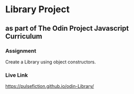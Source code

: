 # Library Project 
## as part of The Odin Project Javascript Curriculum

### Assignment

Create a Library using object constructors.

### Live Link
https://pulsefiction.github.io/odin-Library/
